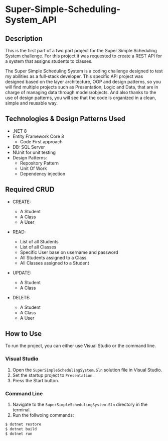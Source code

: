 # Super-Simple-Scheduling-System_API

## Description

This is the first part of a two part project for the Super Simple Scheduling System challenge. For this project it was requested to create a REST API for a system that assigns students to classes.

The Super Simple Scheduling System is a coding challenge designed to test my abilities as a full-stack developer. This specific API project was designed based on the layer architecture, OOP and design patterns, so you will find multiple projects such as Presentation, Logic and Data, that are in charge of managing data through models/objects. And also thanks to the use of design patterns, you will see that the code is organized in a clean, simple and reusable way.

## Technologies & Design Patterns Used

- .NET 8
- Entity Framework Core 8
  - Code First approach
- DB: SQL Server
- NUnit for unit testing
- Design Patterns:
  - Repository Pattern
  - Unit Of Work
  - Dependency injection

## Required CRUD

- CREATE:
  - A Student
  - A Class
  - A User

- READ:
  - List of all Students
  - List of all Classes
  - Specific User base on username and password
  - All Students assigned to a Class
  - All Classes assigned to a Student

- UPDATE:
  - A Student
  - A Class

- DELETE:
  - A Student
  - A Class
  - A User

## How to Use

To run the project, you can either use Visual Studio or the command line.

### Visual Studio

1. Open the `SuperSimpleSchedulingSystem.Sln` solution file in Visual Studio.
2. Set the startup project to `Presentation`.
3. Press the Start button.

### Command Line

1. Navigate to the `SuperSimpleSchedulingSystem.Sln` directory in the terminal.
2. Run the follwoing commands:

```sh
$ dotnet restore
$ dotnet build
$ dotnet run
```
